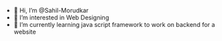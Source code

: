 - 👋 Hi, I’m @Sahil-Morudkar
- 👀 I’m interested in Web Designing
- 🌱 I’m currently learning java script framework to work on backend for a website


<!---
Sahil-Morudkar/Sahil-Morudkar is a ✨ special ✨ repository because its `README.md` (this file) appears on your GitHub profile.
You can click the Preview link to take a look at your changes.
--->
